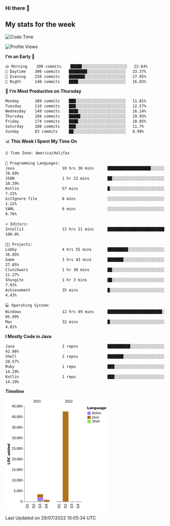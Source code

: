 ### Hi there 👋

## My stats for the week
<!--START_SECTION:waka-->
![Code Time](http://img.shields.io/badge/Code%20Time-336%20hrs%2037%20mins-blue)

![Profile Views](http://img.shields.io/badge/Profile%20Views-0-blue)

**I'm an Early 🐤** 

```text
🌞 Morning    209 commits    █████░░░░░░░░░░░░░░░░░░░░   22.64% 
🌆 Daytime    308 commits    ████████░░░░░░░░░░░░░░░░░   33.37% 
🌃 Evening    258 commits    ███████░░░░░░░░░░░░░░░░░░   27.95% 
🌙 Night      148 commits    ████░░░░░░░░░░░░░░░░░░░░░   16.03%

```
📅 **I'm Most Productive on Thursday** 

```text
Monday       109 commits    ███░░░░░░░░░░░░░░░░░░░░░░   11.81% 
Tuesday      116 commits    ███░░░░░░░░░░░░░░░░░░░░░░   12.57% 
Wednesday    149 commits    ████░░░░░░░░░░░░░░░░░░░░░   16.14% 
Thursday     184 commits    █████░░░░░░░░░░░░░░░░░░░░   19.93% 
Friday       174 commits    ████░░░░░░░░░░░░░░░░░░░░░   18.85% 
Saturday     108 commits    ███░░░░░░░░░░░░░░░░░░░░░░   11.7% 
Sunday       83 commits     ██░░░░░░░░░░░░░░░░░░░░░░░   8.99%

```


📊 **This Week I Spent My Time On** 

```text
⌚︎ Time Zone: America/Halifax

💬 Programming Languages: 
Java                     10 hrs 30 mins      ███████████████████░░░░░░   78.69% 
JSON                     1 hr 22 mins        ██░░░░░░░░░░░░░░░░░░░░░░░   10.29% 
Kotlin                   57 mins             █░░░░░░░░░░░░░░░░░░░░░░░░   7.22% 
GitIgnore file           8 mins              ░░░░░░░░░░░░░░░░░░░░░░░░░   1.12% 
YAML                     6 mins              ░░░░░░░░░░░░░░░░░░░░░░░░░   0.76%

🔥 Editors: 
IntelliJ                 13 hrs 21 mins      █████████████████████████   100.0%

🐱‍💻 Projects: 
Lobby                    4 hrs 55 mins       █████████░░░░░░░░░░░░░░░░   36.85% 
Game                     3 hrs 43 mins       ███████░░░░░░░░░░░░░░░░░░   27.85% 
Clutchwars               1 hr 30 mins        ██░░░░░░░░░░░░░░░░░░░░░░░   11.27% 
Shungite                 1 hr 3 mins         ██░░░░░░░░░░░░░░░░░░░░░░░   7.93% 
Achievement              35 mins             █░░░░░░░░░░░░░░░░░░░░░░░░   4.43%

💻 Operating System: 
Windows                  12 hrs 49 mins      ████████████████████████░   95.99% 
Mac                      32 mins             █░░░░░░░░░░░░░░░░░░░░░░░░   4.01%

```

**I Mostly Code in Java** 

```text
Java                     3 repos             ██████████░░░░░░░░░░░░░░░   42.86% 
Shell                    2 repos             ███████░░░░░░░░░░░░░░░░░░   28.57% 
Ruby                     1 repo              ███░░░░░░░░░░░░░░░░░░░░░░   14.29% 
Kotlin                   1 repo              ███░░░░░░░░░░░░░░░░░░░░░░   14.29%

```


**Timeline**

![Chart not found](https://raw.githubusercontent.com/lyndseyy/lyndseyy/main/charts/bar_graph.png) 


 Last Updated on 29/07/2022 10:05:34 UTC
<!--END_SECTION:waka-->
